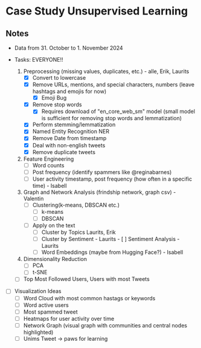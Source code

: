 # Case Study Unsupervised Learning

  ## Notes
  - Data from 31. October to 1. November 2024

  -  Tasks: EVERYONE!!
      1. Preprocessing (missing values, duplicates, etc.) - alle, Erik, Laurits
          - [x] Convert to lowercase
          - [x] Remove URLs, mentions, and special characters, numbers (leave hashtags and emojis for now)
              - [x] Emoji Bug
          - [x] Remove stop words
              - [x] Requires download of "en_core_web_sm" model (small model is sufficient for removing stop words and lemmatization)
          - [x] Perform stemming/lemmatization
          - [x] Named Entity Recognition NER
          - [x] Remove Date from timestamp
          - [x] Deal with non-english tweets
          - [x] Remove duplicate tweets 
      2. Feature Engineering
          - [ ] Word counts
          - [ ] Post frequency (identify spammers like @reginabarnes)
          - [ ] User activity timestamp, post frequency (how often in a specific time) - Isabell
      3. Graph and Network Analysis (frindship network, graph csv) - Valentin
          - [ ] Clustering(k-means, DBSCAN etc.)
              - [ ] k-means
              - [ ] DBSCAN
          - [ ] Apply on the text
              - [ ] Cluster by Topics Laurits, Erik
              - [ ] Cluster by Sentiment - Laurits
                    - [ ] Sentiment Analysis - Laurits
              - [ ] Word Embeddings (maybe from Hugging Face?) - Isabell
      4. Dimensionality Reduction
          - [ ] PCA
          - [ ] t-SNE
      - [ ] Top Most Followed Users, Users with most Tweets

  - [ ] Visualization Ideas
      - [ ] Word Cloud with most common hastags or keywords
      - [ ] Word active users
      - [ ] Most spammed tweet
      - [ ] Heatmaps for user activity over time
      - [ ] Network Graph (visual graph with communities and central nodes highlighted)
      - [ ] Unims Tweet -> paws for learning
